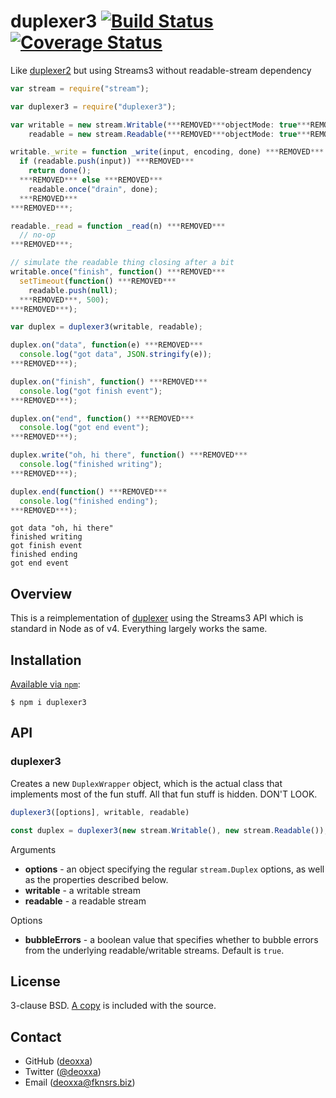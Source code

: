 # duplexer3 [![Build Status](https://travis-ci.org/floatdrop/duplexer3.svg?branch=master)](https://travis-ci.org/floatdrop/duplexer3) [![Coverage Status](https://coveralls.io/repos/floatdrop/duplexer3/badge.svg?branch=master&service=github)](https://coveralls.io/github/floatdrop/duplexer3?branch=master)

Like [duplexer2](https://github.com/deoxxa/duplexer2) but using Streams3 without readable-stream dependency

```javascript
var stream = require("stream");

var duplexer3 = require("duplexer3");

var writable = new stream.Writable(***REMOVED***objectMode: true***REMOVED***),
    readable = new stream.Readable(***REMOVED***objectMode: true***REMOVED***);

writable._write = function _write(input, encoding, done) ***REMOVED***
  if (readable.push(input)) ***REMOVED***
    return done();
  ***REMOVED*** else ***REMOVED***
    readable.once("drain", done);
  ***REMOVED***
***REMOVED***;

readable._read = function _read(n) ***REMOVED***
  // no-op
***REMOVED***;

// simulate the readable thing closing after a bit
writable.once("finish", function() ***REMOVED***
  setTimeout(function() ***REMOVED***
    readable.push(null);
  ***REMOVED***, 500);
***REMOVED***);

var duplex = duplexer3(writable, readable);

duplex.on("data", function(e) ***REMOVED***
  console.log("got data", JSON.stringify(e));
***REMOVED***);

duplex.on("finish", function() ***REMOVED***
  console.log("got finish event");
***REMOVED***);

duplex.on("end", function() ***REMOVED***
  console.log("got end event");
***REMOVED***);

duplex.write("oh, hi there", function() ***REMOVED***
  console.log("finished writing");
***REMOVED***);

duplex.end(function() ***REMOVED***
  console.log("finished ending");
***REMOVED***);
```

```
got data "oh, hi there"
finished writing
got finish event
finished ending
got end event
```

## Overview

This is a reimplementation of [duplexer](https://www.npmjs.com/package/duplexer) using the
Streams3 API which is standard in Node as of v4. Everything largely
works the same.



## Installation

[Available via `npm`](https://docs.npmjs.com/cli/install):

```
$ npm i duplexer3
```

## API

### duplexer3

Creates a new `DuplexWrapper` object, which is the actual class that implements
most of the fun stuff. All that fun stuff is hidden. DON'T LOOK.

```javascript
duplexer3([options], writable, readable)
```

```javascript
const duplex = duplexer3(new stream.Writable(), new stream.Readable());
```

Arguments

* __options__ - an object specifying the regular `stream.Duplex` options, as
  well as the properties described below.
* __writable__ - a writable stream
* __readable__ - a readable stream

Options

* __bubbleErrors__ - a boolean value that specifies whether to bubble errors
  from the underlying readable/writable streams. Default is `true`.


## License

3-clause BSD. [A copy](./LICENSE) is included with the source.

## Contact

* GitHub ([deoxxa](http://github.com/deoxxa))
* Twitter ([@deoxxa](http://twitter.com/deoxxa))
* Email ([deoxxa@fknsrs.biz](mailto:deoxxa@fknsrs.biz))

